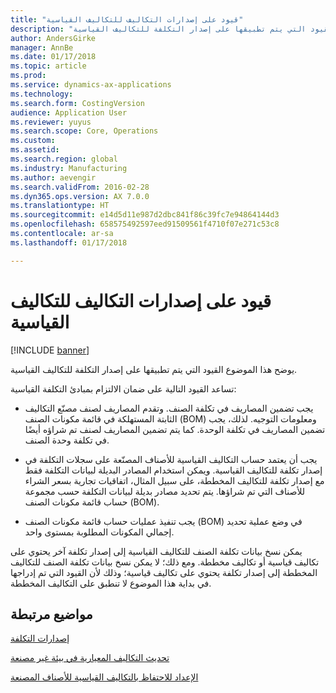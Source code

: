 ```yaml
---
title: "قيود على إصدارات التكاليف للتكاليف القياسية"
description: "يوضح هذا الموضوع القيود التي يتم تطبيقها على إصدار التكلفة للتكاليف القياسية."
author: AndersGirke
manager: AnnBe
ms.date: 01/17/2018
ms.topic: article
ms.prod: 
ms.service: dynamics-ax-applications
ms.technology: 
ms.search.form: CostingVersion
audience: Application User
ms.reviewer: yuyus
ms.search.scope: Core, Operations
ms.custom: 
ms.assetid: 
ms.search.region: global
ms.industry: Manufacturing
ms.author: aevengir
ms.search.validFrom: 2016-02-28
ms.dyn365.ops.version: AX 7.0.0
ms.translationtype: HT
ms.sourcegitcommit: e14d5d11e987d2dbc841f86c39fc7e94864144d3
ms.openlocfilehash: 658575492597eed91509561f4710f07e271c53c8
ms.contentlocale: ar-sa
ms.lasthandoff: 01/17/2018

---
```



#  <a name="restrictions-on-costing-versions-for-standard-costs"></a>قيود على إصدارات التكاليف للتكاليف القياسية

[!INCLUDE [banner](../includes/banner.md)]

يوضح هذا الموضوع القيود التي يتم تطبيقها على إصدار التكلفة للتكاليف القياسية. 

تساعد القيود التالية على ضمان الالتزام بمبادئ التكلفة القياسية:

-  يجب تضمين المصاريف في تكلفة الصنف. وتقدم المصاريف لصنف مصنّع التكاليف الثابتة المستهلكة في قائمة مكونات الصنف (BOM) ومعلومات التوجيه. لذلك، يجب تضمين المصاريف في تكلفة الوحدة. كما يتم تضمين المصاريف لصنف تم شراؤه أيضًا في تكلفة وحدة الصنف.

-  يجب أن يعتمد حساب التكاليف القياسية للأصناف المصنّعة على سجلات التكلفة في إصدار تكلفة للتكاليف القياسية. ويمكن استخدام المصادر البديلة لبيانات التكلفة فقط مع إصدار تكلفة للتكاليف المخططة، على سبيل المثال، اتفاقيات تجارية بسعر الشراء للأصناف التي تم شراؤها. يتم تحديد مصادر بديلة لبيانات التكلفة حسب مجموعة حساب قائمة مكونات الصنف (BOM).

-  يجب تنفيذ عمليات حساب قائمة مكونات الصنف (BOM) في وضع عملية تحديد إجمالي المكونات المطلوبة بمستوى واحد.

يمكن نسخ بيانات تكلفة الصنف للتكاليف القياسية إلى إصدار تكلفة آخر يحتوي على تكاليف قياسية أو تكاليف مخططة. ومع ذلك؛ لا يمكن نسخ بيانات تكلفة الصنف للتكاليف المخططة إلى إصدار تكلفة يحتوي على تكاليف قياسية؛ وذلك لأن القيود التي تم إدراجها في بداية هذا الموضوع لا تنطبق على التكاليف المخططة.

<a name="related-topics"></a>مواضيع مرتبطة
--------

[إصدارات التكلفة](costing-versions.md)

[تحديث التكاليف المعيارية في بيئة غير مصنعة](update-standard-costs-non-manufacturing-environment.md)

[الإعداد للاحتفاظ بالتكاليف القياسية للأصناف المصنعة](update-standard-costs-manufacturing-environment.md)


